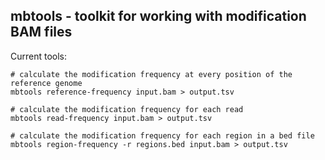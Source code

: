 mbtools - toolkit for working with modification BAM files
---------------------------------------------------------

Current tools:

```
# calculate the modification frequency at every position of the reference genome
mbtools reference-frequency input.bam > output.tsv

# calculate the modification frequency for each read
mbtools read-frequency input.bam > output.tsv

# calculate the modification frequency for each region in a bed file
mbtools region-frequency -r regions.bed input.bam > output.tsv
```
